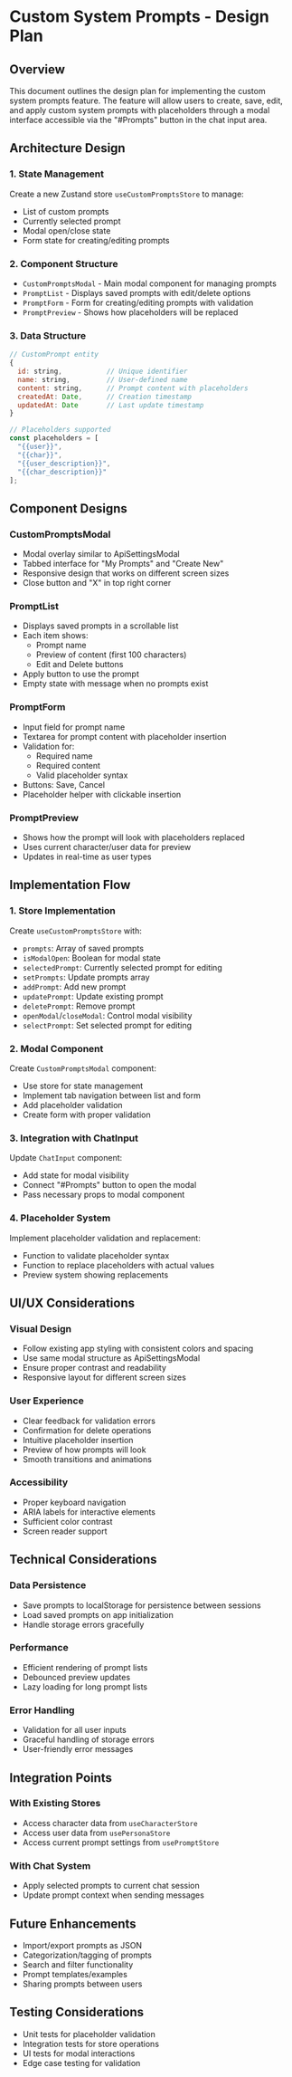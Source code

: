 # Custom System Prompts - Design Plan

## Overview
This document outlines the design plan for implementing the custom system prompts feature. The feature will allow users to create, save, edit, and apply custom system prompts with placeholders through a modal interface accessible via the "#Prompts" button in the chat input area.

## Architecture Design

### 1. State Management
Create a new Zustand store `useCustomPromptsStore` to manage:
- List of custom prompts
- Currently selected prompt
- Modal open/close state
- Form state for creating/editing prompts

### 2. Component Structure
- `CustomPromptsModal` - Main modal component for managing prompts
- `PromptList` - Displays saved prompts with edit/delete options
- `PromptForm` - Form for creating/editing prompts with validation
- `PromptPreview` - Shows how placeholders will be replaced

### 3. Data Structure
```javascript
// CustomPrompt entity
{
  id: string,           // Unique identifier
  name: string,         // User-defined name
  content: string,      // Prompt content with placeholders
  createdAt: Date,      // Creation timestamp
  updatedAt: Date       // Last update timestamp
}

// Placeholders supported
const placeholders = [
  "{{user}}",
  "{{char}}", 
  "{{user_description}}",
  "{{char_description}}"
];
```

## Component Designs

### CustomPromptsModal
- Modal overlay similar to ApiSettingsModal
- Tabbed interface for "My Prompts" and "Create New"
- Responsive design that works on different screen sizes
- Close button and "X" in top right corner

### PromptList
- Displays saved prompts in a scrollable list
- Each item shows:
  - Prompt name
  - Preview of content (first 100 characters)
  - Edit and Delete buttons
 - Apply button to use the prompt
- Empty state with message when no prompts exist

### PromptForm
- Input field for prompt name
- Textarea for prompt content with placeholder insertion
- Validation for:
  - Required name
  - Required content
  - Valid placeholder syntax
- Buttons: Save, Cancel
- Placeholder helper with clickable insertion

### PromptPreview
- Shows how the prompt will look with placeholders replaced
- Uses current character/user data for preview
- Updates in real-time as user types

## Implementation Flow

### 1. Store Implementation
Create `useCustomPromptsStore` with:
- `prompts`: Array of saved prompts
- `isModalOpen`: Boolean for modal state
- `selectedPrompt`: Currently selected prompt for editing
- `setPrompts`: Update prompts array
- `addPrompt`: Add new prompt
- `updatePrompt`: Update existing prompt
- `deletePrompt`: Remove prompt
- `openModal`/`closeModal`: Control modal visibility
- `selectPrompt`: Set selected prompt for editing

### 2. Modal Component
Create `CustomPromptsModal` component:
- Use store for state management
- Implement tab navigation between list and form
- Add placeholder validation
- Create form with proper validation

### 3. Integration with ChatInput
Update `ChatInput` component:
- Add state for modal visibility
- Connect "#Prompts" button to open the modal
- Pass necessary props to modal component

### 4. Placeholder System
Implement placeholder validation and replacement:
- Function to validate placeholder syntax
- Function to replace placeholders with actual values
- Preview system showing replacements

## UI/UX Considerations

### Visual Design
- Follow existing app styling with consistent colors and spacing
- Use same modal structure as ApiSettingsModal
- Ensure proper contrast and readability
- Responsive layout for different screen sizes

### User Experience
- Clear feedback for validation errors
- Confirmation for delete operations
- Intuitive placeholder insertion
- Preview of how prompts will look
- Smooth transitions and animations

### Accessibility
- Proper keyboard navigation
- ARIA labels for interactive elements
- Sufficient color contrast
- Screen reader support

## Technical Considerations

### Data Persistence
- Save prompts to localStorage for persistence between sessions
- Load saved prompts on app initialization
- Handle storage errors gracefully

### Performance
- Efficient rendering of prompt lists
- Debounced preview updates
- Lazy loading for long prompt lists

### Error Handling
- Validation for all user inputs
- Graceful handling of storage errors
- User-friendly error messages

## Integration Points

### With Existing Stores
- Access character data from `useCharacterStore`
- Access user data from `usePersonaStore`
- Access current prompt settings from `usePromptStore`

### With Chat System
- Apply selected prompts to current chat session
- Update prompt context when sending messages

## Future Enhancements
- Import/export prompts as JSON
- Categorization/tagging of prompts
- Search and filter functionality
- Prompt templates/examples
- Sharing prompts between users

## Testing Considerations
- Unit tests for placeholder validation
- Integration tests for store operations
- UI tests for modal interactions
- Edge case testing for validation